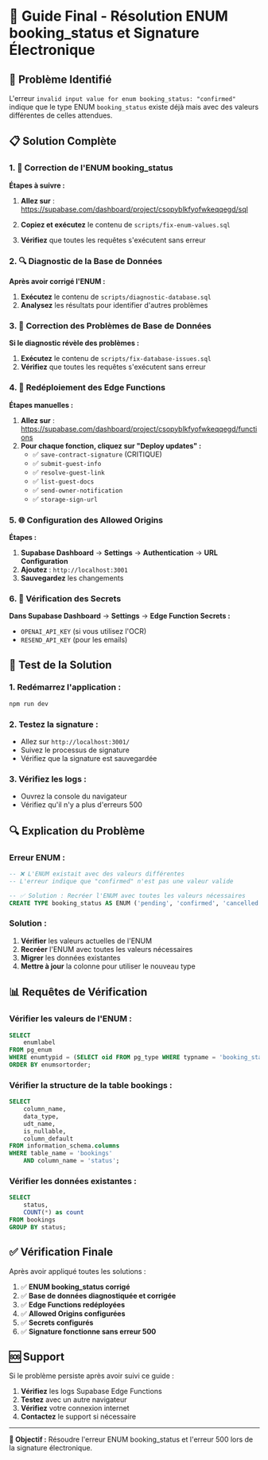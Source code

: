 # 🔧 Guide Final - Résolution ENUM booking_status et Signature Électronique

## 🚨 Problème Identifié

L'erreur `invalid input value for enum booking_status: "confirmed"` indique que le type ENUM `booking_status` existe déjà mais avec des valeurs différentes de celles attendues.

## 📋 Solution Complète

### 1. 🔧 Correction de l'ENUM booking_status

**Étapes à suivre :**

1. **Allez sur** : https://supabase.com/dashboard/project/csopyblkfyofwkeqqegd/sql

2. **Copiez et exécutez** le contenu de `scripts/fix-enum-values.sql`

3. **Vérifiez** que toutes les requêtes s'exécutent sans erreur

### 2. 🔍 Diagnostic de la Base de Données

**Après avoir corrigé l'ENUM :**

1. **Exécutez** le contenu de `scripts/diagnostic-database.sql`
2. **Analysez** les résultats pour identifier d'autres problèmes

### 3. 🔧 Correction des Problèmes de Base de Données

**Si le diagnostic révèle des problèmes :**

1. **Exécutez** le contenu de `scripts/fix-database-issues.sql`
2. **Vérifiez** que toutes les requêtes s'exécutent sans erreur

### 4. 🔄 Redéploiement des Edge Functions

**Étapes manuelles :**

1. **Allez sur** : https://supabase.com/dashboard/project/csopyblkfyofwkeqqegd/functions
2. **Pour chaque fonction, cliquez sur "Deploy updates" :**
   - ✅ `save-contract-signature` (CRITIQUE)
   - ✅ `submit-guest-info`
   - ✅ `resolve-guest-link`
   - ✅ `list-guest-docs`
   - ✅ `send-owner-notification`
   - ✅ `storage-sign-url`

### 5. 🌐 Configuration des Allowed Origins

**Étapes :**

1. **Supabase Dashboard** → **Settings** → **Authentication** → **URL Configuration**
2. **Ajoutez** : `http://localhost:3001`
3. **Sauvegardez** les changements

### 6. 🔑 Vérification des Secrets

**Dans Supabase Dashboard** → **Settings** → **Edge Function Secrets :**

- `OPENAI_API_KEY` (si vous utilisez l'OCR)
- `RESEND_API_KEY` (pour les emails)

## 🧪 Test de la Solution

### 1. **Redémarrez l'application :**
```bash
npm run dev
```

### 2. **Testez la signature :**
- Allez sur `http://localhost:3001/`
- Suivez le processus de signature
- Vérifiez que la signature est sauvegardée

### 3. **Vérifiez les logs :**
- Ouvrez la console du navigateur
- Vérifiez qu'il n'y a plus d'erreurs 500

## 🔍 Explication du Problème

### **Erreur ENUM :**
```sql
-- ❌ L'ENUM existait avec des valeurs différentes
-- L'erreur indique que "confirmed" n'est pas une valeur valide

-- ✅ Solution : Recréer l'ENUM avec toutes les valeurs nécessaires
CREATE TYPE booking_status AS ENUM ('pending', 'confirmed', 'cancelled', 'completed');
```

### **Solution :**
1. **Vérifier** les valeurs actuelles de l'ENUM
2. **Recréer** l'ENUM avec toutes les valeurs nécessaires
3. **Migrer** les données existantes
4. **Mettre à jour** la colonne pour utiliser le nouveau type

## 📊 Requêtes de Vérification

### Vérifier les valeurs de l'ENUM :
```sql
SELECT 
    enumlabel
FROM pg_enum 
WHERE enumtypid = (SELECT oid FROM pg_type WHERE typname = 'booking_status')
ORDER BY enumsortorder;
```

### Vérifier la structure de la table bookings :
```sql
SELECT 
    column_name,
    data_type,
    udt_name,
    is_nullable,
    column_default
FROM information_schema.columns 
WHERE table_name = 'bookings' 
    AND column_name = 'status';
```

### Vérifier les données existantes :
```sql
SELECT 
    status,
    COUNT(*) as count
FROM bookings 
GROUP BY status;
```

## ✅ Vérification Finale

Après avoir appliqué toutes les solutions :

1. ✅ **ENUM booking_status corrigé**
2. ✅ **Base de données diagnostiquée et corrigée**
3. ✅ **Edge Functions redéployées**
4. ✅ **Allowed Origins configurées**
5. ✅ **Secrets configurés**
6. ✅ **Signature fonctionne sans erreur 500**

## 🆘 Support

Si le problème persiste après avoir suivi ce guide :

1. **Vérifiez** les logs Supabase Edge Functions
2. **Testez** avec un autre navigateur
3. **Vérifiez** votre connexion internet
4. **Contactez** le support si nécessaire

---

**🎯 Objectif :** Résoudre l'erreur ENUM booking_status et l'erreur 500 lors de la signature électronique.
